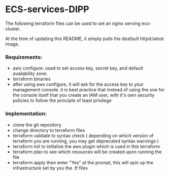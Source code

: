 # ECS-services-DIPP

The following terraform files can be used to set an nginx serving ecs-cluster.

At the time of updating this README, it simply pulls the deafault httpd:latest image.

### Requirements:
- aws configure: used to set access key, secret key, and default availability zone.
- terraform binaries
- after using aws configure, it will ask for the access key to your management console. it is best practice that instead of using the one for the console itself that you create an IAM user, with it's own security policies to follow the principle of least privilege

### Implementation:
- clone the git repository
- change directory to terraform files
- terraform validate to syntax check ( depending on which version of terraform you are running, you may get deprecated syntax warnings )
- terraform init to initialize the aws plugin which is used in this terraform
- terraform plan to see which resources will be created upon running the file
- terraform apply then enter "Yes" at the prompt, this will spin up the infrastructure set by you the .tf files
